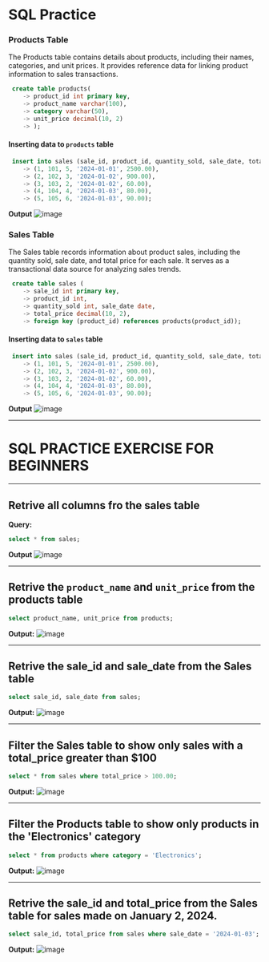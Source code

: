 # SQL Practice

### Products Table 
The Products table contains details about products, including their names, categories, and unit prices. It provides reference data for linking product information to sales transactions.
```sql
 create table products(
    -> product_id int primary key,
    -> product_name varchar(100),
    -> category varchar(50),
    -> unit_price decimal(10, 2)
    -> );
```

#### Inserting data to `products` table
```sql
 insert into sales (sale_id, product_id, quantity_sold, sale_date, total_price) values
    -> (1, 101, 5, '2024-01-01', 2500.00),
    -> (2, 102, 3, '2024-01-02', 900.00),
    -> (3, 103, 2, '2024-01-02', 60.00),
    -> (4, 104, 4, '2024-01-03', 80.00),
    -> (5, 105, 6, '2024-01-03', 90.00);
```

**Output** 
![image](https://github.com/user-attachments/assets/70b7a8d5-0a4e-4cfe-954d-708e976a00c5)


### Sales Table
The Sales table records information about product sales, including the quantity sold, sale date, and total price for each sale. It serves as a transactional data source for analyzing sales trends.

```sql
 create table sales (
    -> sale_id int primary key,
    -> product_id int,
    -> quantity_sold int, sale_date date,
    -> total_price decimal(10, 2),
    -> foreign key (product_id) references products(product_id));
```

#### Inserting data to `sales` table
```sql
 insert into sales (sale_id, product_id, quantity_sold, sale_date, total_price) values
    -> (1, 101, 5, '2024-01-01', 2500.00),
    -> (2, 102, 3, '2024-01-02', 900.00),
    -> (3, 103, 2, '2024-01-02', 60.00),
    -> (4, 104, 4, '2024-01-03', 80.00),
    -> (5, 105, 6, '2024-01-03', 90.00);
```

**Output**
![image](https://github.com/user-attachments/assets/dead8fea-184e-4198-a641-785bec13e998)

---
# SQL PRACTICE EXERCISE FOR BEGINNERS
---

## Retrive all columns fro the sales table

**Query:**
```sql
select * from sales;
```

**Output**
![image](https://github.com/user-attachments/assets/6029f93c-8ec1-48b8-b398-272219da1085)


---

## Retrive the `product_name` and `unit_price` from the products table
```sql
select product_name, unit_price from products;
```
**Output:**
![image](https://github.com/user-attachments/assets/7ad8d1c0-4ea6-4ad2-944e-4b66422c993d)

---

## Retrive the sale_id and sale_date from the Sales table
```sql
select sale_id, sale_date from sales;
```
**Output:**
![image](https://github.com/user-attachments/assets/d6a8600c-355c-448d-8f2c-bb54801b7c3f)

---

## Filter the Sales table to show only sales with a total_price greater than $100
```sql
select * from sales where total_price > 100.00;
```
**Output:**
![image](https://github.com/user-attachments/assets/e50bfb11-27c8-49f1-8dd5-f9ac3023bc32)

---

## Filter the Products table to show only products in the 'Electronics' category
```sql
select * from products where category = 'Electronics';
```
**Output:**
![image](https://github.com/user-attachments/assets/9e49f879-ecb3-4e46-99fa-2dc8049c6f06)

---

## Retrive the sale_id and total_price from the Sales table for sales made on January 2, 2024.
```sql
select sale_id, total_price from sales where sale_date = '2024-01-03';
```
**Output:**
![image](https://github.com/user-attachments/assets/d0d2ea99-06d0-445c-a1a5-01a83dc30054)
